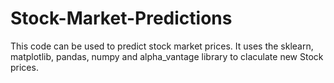 # Stock-Market-Predictions
This code can be used to predict stock market prices. It uses the sklearn, matplotlib, pandas, numpy and alpha_vantage library to claculate new Stock  prices.
